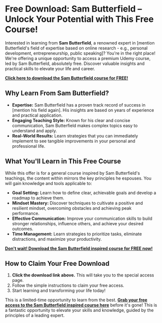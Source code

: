 # Free Download: Sam Butterfield – Unlock Your Potential with This Free Course!

Interested in learning from **Sam Butterfield**, a renowned expert in [mention Butterfield's field of expertise based on online research - e.g., personal development, entrepreneurship, public speaking]? You're in the right place! We're offering a unique opportunity to access a premium Udemy course, led by Sam Butterfield, absolutely free. Discover valuable insights and practical skills to elevate your life and career.

[**Click here to download the Sam Butterfield course for FREE!**](https://udemywork.com/sam-butterfield)

## Why Learn From Sam Butterfield?

*   **Expertise:** Sam Butterfield has a proven track record of success in [mention his field again]. His insights are based on years of experience and practical application.
*   **Engaging Teaching Style:** Known for his clear and concise communication, Sam Butterfield makes complex topics easy to understand and apply.
*   **Real-World Results:** Learn strategies that you can immediately implement to see tangible improvements in your personal and professional life.

## What You'll Learn in This Free Course

While this offer is for a general course inspired by Sam Butterfield's teachings, the content within mirrors the key principles he espouses. You will gain knowledge and tools applicable to:

*   **Goal Setting:** Learn how to define clear, achievable goals and develop a roadmap to achieve them.
*   **Mindset Mastery:** Discover techniques to cultivate a positive and resilient mindset, overcoming obstacles and achieving peak performance.
*   **Effective Communication:** Improve your communication skills to build stronger relationships, influence others, and achieve your desired outcomes.
*   **Time Management:** Learn strategies to prioritize tasks, eliminate distractions, and maximize your productivity.

[**Don't wait! Download the Sam Butterfield inspired course for FREE now!**](https://udemywork.com/sam-butterfield)

## How to Claim Your Free Download

1.  **Click the download link above.** This will take you to the special access page.
2.  Follow the simple instructions to claim your free access.
3.  Start learning and transforming your life today!

This is a limited-time opportunity to learn from the best. **[Grab your free access to the Sam Butterfield inspired course here](https://udemywork.com/sam-butterfield)** before it's gone! This is a fantastic opportunity to elevate your skills and knowledge, guided by the principles of a leading expert.
